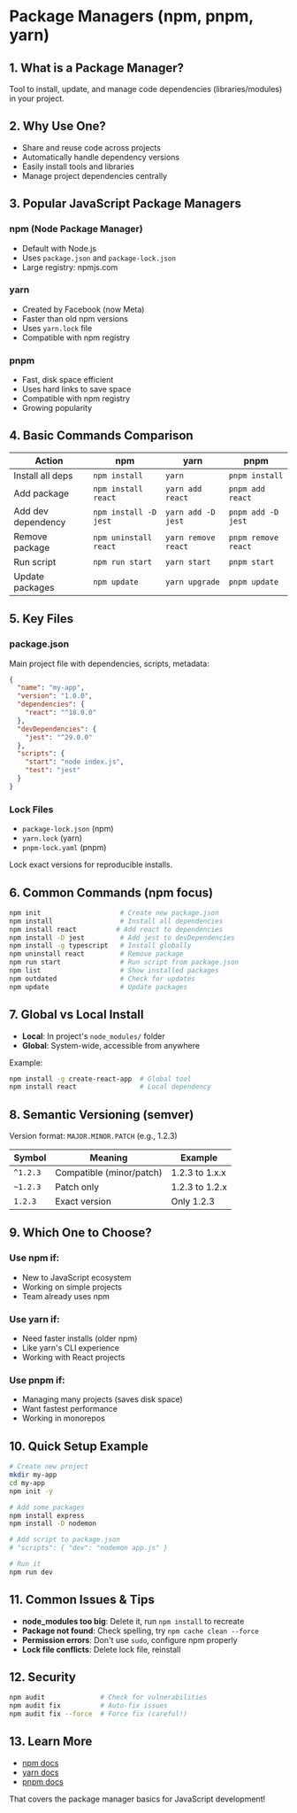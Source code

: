 # Package Managers (npm, pnpm, yarn)

## 1. What is a Package Manager?
Tool to install, update, and manage code dependencies (libraries/modules) in your project.

## 2. Why Use One?
- Share and reuse code across projects
- Automatically handle dependency versions
- Easily install tools and libraries
- Manage project dependencies centrally

## 3. Popular JavaScript Package Managers

### npm (Node Package Manager)
- Default with Node.js
- Uses `package.json` and `package-lock.json`
- Large registry: npmjs.com

### yarn
- Created by Facebook (now Meta)
- Faster than old npm versions
- Uses `yarn.lock` file
- Compatible with npm registry

### pnpm
- Fast, disk space efficient
- Uses hard links to save space
- Compatible with npm registry
- Growing popularity

## 4. Basic Commands Comparison

| Action | npm | yarn | pnpm |
|--------|-----|------|------|
| Install all deps | `npm install` | `yarn` | `pnpm install` |
| Add package | `npm install react` | `yarn add react` | `pnpm add react` |
| Add dev dependency | `npm install -D jest` | `yarn add -D jest` | `pnpm add -D jest` |
| Remove package | `npm uninstall react` | `yarn remove react` | `pnpm remove react` |
| Run script | `npm run start` | `yarn start` | `pnpm start` |
| Update packages | `npm update` | `yarn upgrade` | `pnpm update` |

## 5. Key Files

### package.json
Main project file with dependencies, scripts, metadata:
```json
{
  "name": "my-app",
  "version": "1.0.0",
  "dependencies": {
    "react": "^18.0.0"
  },
  "devDependencies": {
    "jest": "^29.0.0"
  },
  "scripts": {
    "start": "node index.js",
    "test": "jest"
  }
}
```

### Lock Files
- `package-lock.json` (npm)
- `yarn.lock` (yarn)  
- `pnpm-lock.yaml` (pnpm)

Lock exact versions for reproducible installs.

## 6. Common Commands (npm focus)

```bash
npm init                    # Create new package.json
npm install                 # Install all dependencies
npm install react          # Add react to dependencies
npm install -D jest         # Add jest to devDependencies
npm install -g typescript   # Install globally
npm uninstall react         # Remove package
npm run start               # Run script from package.json
npm list                    # Show installed packages
npm outdated                # Check for updates
npm update                  # Update packages
```

## 7. Global vs Local Install
- **Local**: In project's `node_modules/` folder
- **Global**: System-wide, accessible from anywhere

Example:
```bash
npm install -g create-react-app  # Global tool
npm install react                # Local dependency
```

## 8. Semantic Versioning (semver)
Version format: `MAJOR.MINOR.PATCH` (e.g., 1.2.3)

| Symbol | Meaning | Example |
|--------|---------|---------|
| `^1.2.3` | Compatible (minor/patch) | 1.2.3 to 1.x.x |
| `~1.2.3` | Patch only | 1.2.3 to 1.2.x |
| `1.2.3` | Exact version | Only 1.2.3 |

## 9. Which One to Choose?

### Use npm if:
- New to JavaScript ecosystem
- Working on simple projects
- Team already uses npm

### Use yarn if:
- Need faster installs (older npm)
- Like yarn's CLI experience
- Working with React projects

### Use pnpm if:
- Managing many projects (saves disk space)
- Want fastest performance
- Working in monorepos

## 10. Quick Setup Example

```bash
# Create new project
mkdir my-app
cd my-app
npm init -y

# Add some packages
npm install express
npm install -D nodemon

# Add script to package.json
# "scripts": { "dev": "nodemon app.js" }

# Run it
npm run dev
```

## 11. Common Issues & Tips

- **node_modules too big**: Delete it, run `npm install` to recreate
- **Package not found**: Check spelling, try `npm cache clean --force`
- **Permission errors**: Don't use `sudo`, configure npm properly
- **Lock file conflicts**: Delete lock file, reinstall

## 12. Security

```bash
npm audit              # Check for vulnerabilities
npm audit fix          # Auto-fix issues
npm audit fix --force  # Force fix (careful!)
```

## 13. Learn More
- [npm docs](https://docs.npmjs.com/)
- [yarn docs](https://yarnpkg.com/)
- [pnpm docs](https://pnpm.io/)

That covers the package manager basics for JavaScript development!
